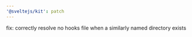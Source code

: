 ```yaml
---
'@sveltejs/kit': patch
---
```


fix: correctly resolve no hooks file when a similarly named directory exists

